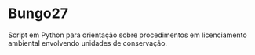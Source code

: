 # Bungo27
Script em Python para orientação sobre procedimentos em licenciamento ambiental envolvendo unidades de conservação.

